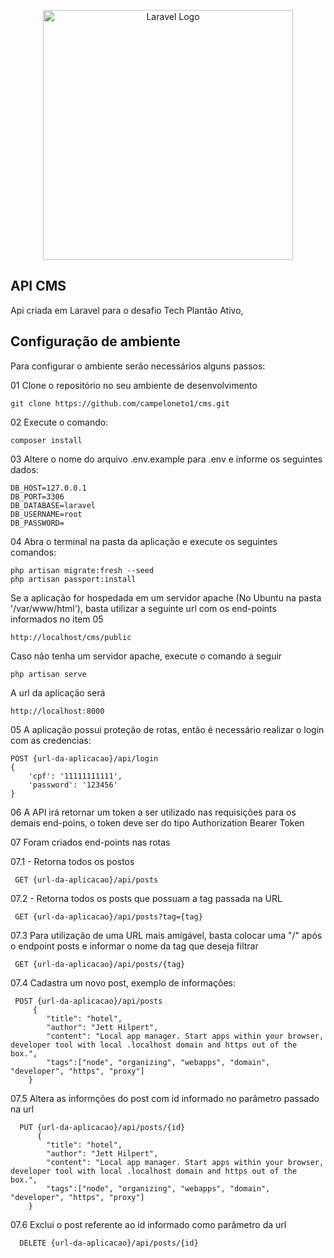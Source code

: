 <p align="center"><a href="https://laravel.com" target="_blank"><img src="https://raw.githubusercontent.com/laravel/art/master/logo-lockup/5%20SVG/2%20CMYK/1%20Full%20Color/laravel-logolockup-cmyk-red.svg" width="400" alt="Laravel Logo"></a></p>

## API CMS

Api criada em Laravel para o desafio Tech Plantão Ativo, 

## Configuração de ambiente

Para configurar o ambiente serão necessários alguns passos:


01 Clone o repositório no seu ambiente de desenvolvimento

    git clone https://github.com/campeloneto1/cms.git

02 Execute o comando:

    composer install

03 Altere o nome do arquivo .env.example para .env e informe os seguintes dados:

    DB_HOST=127.0.0.1
    DB_PORT=3306
    DB_DATABASE=laravel
    DB_USERNAME=root
    DB_PASSWORD=

04 Abra o terminal na pasta da aplicação e execute os seguintes comandos:

    php artisan migrate:fresh --seed
    php artisan passport:install

Se a aplicação for hospedada em um servidor apache (No Ubuntu na pasta '/var/www/html'), basta utilizar a seguinte url com os end-points informados no item 05

    http://localhost/cms/public

Caso não tenha um servidor apache, execute o comando a seguir
    
    php artisan serve

A url da aplicação será 
    
    http://localhost:8000
    

05 A aplicação possui proteção de rotas, então é necessário realizar o login com as credencias:

    POST {url-da-aplicacao}/api/login
    {
        'cpf': '11111111111',
        'password': '123456'
    }

 06 A API irá retornar um token a ser utilizado nas requisições para os demais end-poins, o token deve ser do tipo Authorization Bearer Token

 07 Foram criados end-points nas rotas

 07.1 - Retorna todos os postos

     GET {url-da-aplicacao}/api/posts

 07.2 - Retorna todos os posts que possuam a tag passada na URL
 
     GET {url-da-aplicacao}/api/posts?tag={tag}

 07.3 Para utilização de uma URL mais amigável, basta colocar uma "/" após o endpoint posts e informar o nome da tag que deseja filtrar
 
     GET {url-da-aplicacao}/api/posts/{tag}

07.4 Cadastra um novo post, exemplo de informações:
     
     POST {url-da-aplicacao}/api/posts
         {
            "title": "hotel",
            "author": "Jett Hilpert",
            "content": "Local app manager. Start apps within your browser, developer tool with local .localhost domain and https out of the box.",
            "tags":["node", "organizing", "webapps", "domain", "developer", "https", "proxy"]
        }

07.5 Altera as informções do post com id informado no parâmetro passado na url
        
      PUT {url-da-aplicacao}/api/posts/{id}
          {
            "title": "hotel",
            "author": "Jett Hilpert",
            "content": "Local app manager. Start apps within your browser, developer tool with local .localhost domain and https out of the box.",
            "tags":["node", "organizing", "webapps", "domain", "developer", "https", "proxy"]
        }

  07.6  Exclui o post referente ao id informado como parâmetro da url
  
      DELETE {url-da-aplicacao}/api/posts/{id}
    
     

